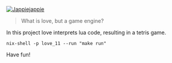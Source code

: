 [![Jappiejappie](https://img.shields.io/badge/twitch.tv-jappiejappie-purple?logo=twitch)](https://www.twitch.tv/jappiejappie)

> What is love, but a game engine?

In this project love interprets lua code,
resulting in a tetris game.

```shell
nix-shell -p love_11 --run "make run"
```

Have fun!
